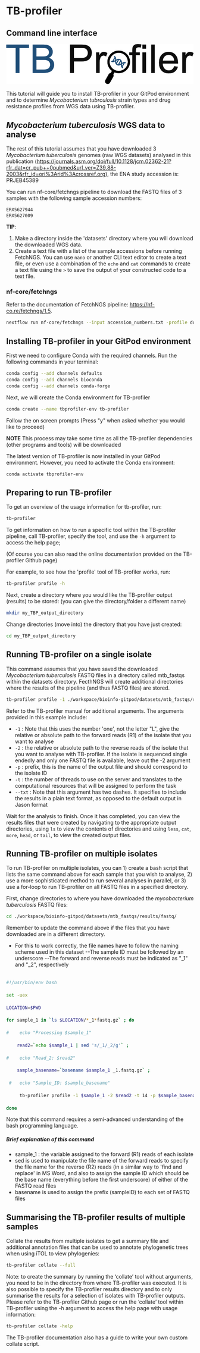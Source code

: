 # TB-profiler

## Command line interface

[![N|Solid](https://raw.githubusercontent.com/jodyphelan/jodyphelan_github_io_old/master/img/tb-profiler-logo-rectangle.png)](https://github.com/jodyphelan/TBProfiler)

This tutorial will guide you to install TB-profiler in your GitPod environment and to determine *Mycobacterium tubrculosis* strain types and drug resistance profiles from WGS data using TB-profiler.

## *Mycobacterium tuberculosis* WGS data to analyse

The rest of this tutorial assumes that you have downloaded 3 *Mycobacterium tuberculosis* genomes (raw WGS datasets) analysed in this publication (<https://journals.asm.org/doi/full/10.1128/jcm.02362-21?rfr_dat=cr_pub++0pubmed&url_ver=Z39.88-2003&rfr_id=ori%3Arid%3Acrossref.org>), the ENA study accession is: PRJEB45389

You can run nf-core/fetchngs pipeline to download the FASTQ files of 3 samples with the following sample accession numbers:

```
ERX5627944
ERX5627009
```

**TIP**:

1) Make a directory inside the 'datasets' directory where you will download the downloaded WGS data.
2) Create a text file with a list of the sample accessions before running FetchNGS. You can use `nano`  or another CLI text editor to create a text file, or even use a combination of the `echo` and `cat` commands to create a text file using the `>` to save the output of your constructed code to a text file.

### nf-core/fetchngs

Refer to the documentation of FetchNGS pipeline: <https://nf-co.re/fetchngs/1.5>.

```sh
nextflow run nf-core/fetchngs --input accession_numbers.txt -profile docker
```

## Installing TB-profiler in your GitPod environment

First we need to configure Conda with the required channels. Run the following commands in your terminal:

```bash
conda config --add channels defaults
conda config --add channels bioconda
conda config --add channels conda-forge
```

Next, we will create the Conda environment for TB-profiler

```bash
conda create --name tbprofiler-env tb-profiler
```

Follow the on screen prompts (Press "y" when asked whether you would like to proceed)

**NOTE** This process may take some time as all the TB-profiler dependencies (other programs and tools) will be downloaded

The latest version of TB-profiler is now installed in your GitPod environment. However, you need to activate the Conda environment:

```bash
conda activate tbprofiler-env
```

## Preparing to run TB-profiler

To get an overview of the usage information for tb-profiler, run:

```bash
tb-profiler
```

To get information on how to run a specific tool within the TB-profiler pipeline, call TB-profiler, specify the tool, and use the `-h` argument to access the help page;

(Of course you can also read the online documentation provided on the TB-profiler Github page)

For example, to see how the 'profile' tool of TB-profiler works, run:

```bash
tb-profiler profile -h
```

Next, create a directory where you would like the TB-profiler output (results) to be stored:
(you can give the directory/folder a different name)

```bash
mkdir my_TBP_output_directory
```

Change directories (move into) the directory that you have just created:

```bash
cd my_TBP_output_directory
```

## Running TB-profiler on a single isolate

This command assumes that you have saved the downloaded *Mycobacterium tuberculosis* FASTQ files in a directory called mtb_fastqs within the datasets directory. FecthNGS will create additional directories where the results of the pipeline (and thus FASTQ files) are stored.

```bash
tb-profiler profile -1 ./workspace/bioinfo-gitpod/datasets/mtb_fastqs/results/fastq/ERX5627009_ERR5987184_1.fastq.gz -2 /workspace/bioinfo-gitpod/datasets/mtb_fastqs/results/fastq/ERX5627009_ERR5987184_2.fastq.gz -p ERX5627009 -t 12 --txt
```

Refer to the TB-profiler manual for additional arguments. The arguments provided in this example include:

- `-1` : Note that this uses the number 'one', not the letter "L", give the relative or absolute path to the forward reads (R1) of the isolate that you want to analyse
- `-2` : the relative or absolute path to the reverse reads of the isolate that you want to analyse with TB-profiler. If the isolate is sequenced single endedly and only one FASTQ file is available, leave out the -2 argument
- `-p` : prefix, this is the name of the output file and should correspond to the isolate ID
- `-t` : the number of threads to use on the server and translates to the computational resources that will be assigned to perform the task
- `--txt` : Note that this argument has two dashes. It specifies to include the results in a plain text format, as opposed to the default output in Jason format

Wait for the analysis to finish. Once it has completed, you can view the results files that were created by navigating to the appropriate output directories, using `ls` to view the contents of directories and using `less`, `cat`, `more`, `head`, or `tail`, to view the created output files.

## Running TB-profiler on multiple isolates

To run TB-profiler on multiple isolates, you can 1) create a bash script that lists the same command above for each sample that you wish to analyse, 2) use a more sophisticated method to run several analyses in parallel, or 3) use a for-loop to run TB-profiler on all FASTQ files in a specified directory.

First, change directories to where you have downloaded the *mycobacterium tuberculosis* FASTQ files:

```bash
cd ./workspace/bioinfo-gitpod/datasets/mtb_fastqs/results/fastq/
```

Remember to update the command above if the files that you have downloaded are in a different dirrectory.  

- For this to work correctly, the file names have to follow the naming scheme used in this dataset
--The sample ID must be followed by an underscore
--The forward and reverse reads must be indicated as "_1" and "_2", respectively

```bash

#!/usr/bin/env bash

set -uex

LOCATION=$PWD

for sample_1 in `ls $LOCATION/*_1*fastq.gz` ; do

#    echo "Processing $sample_1"

    read2=`echo $sample_1 | sed 's/_1/_2/g'` ; 
    
#    echo "Read_2: $read2"
    
    sample_basename=`basename $sample_1 _1.fastq.gz` ;

 #   echo "Sample_ID: $sample_basename"
    
     tb-profiler profile -1 $sample_1 -2 $read2 -t 14 -p $sample_basename --txt; 

done
```

Note that this command requires a semi-advanced understanding of the bash programming language.

##### Brief explanation of this command

- sample_1 : the variable assigned to the forward (R1) reads of each isolate
- sed is used to manipulate the file name of the forward reads to specify the file name for the reverse (R2) reads (in a similar way to 'find and replace' in MS Word, and also to assign the sample ID which should be the base name (everything before the first underscore) of either of the FASTQ read files
- basename is used to assign the prefix (sampleID) to each set of FASTQ files

## Summarising the TB-profiler results of multiple samples

Collate the results from multiple isolates to get a summary file and additional annotation files that can be used to annotate phylogenetic trees when using iTOL to view phylogenies:

```bash
tb-profiler collate --full
```

Note: to create the summary by running the ‘collate’ tool without arguments, you need to be in the directory from where TB-profiler was executed. It is also possible to specify the TB-profiler results directory and to only summarise the results for a selection of isolates with TB-profiler outputs. Please refer to the TB-profiler Github page or run the ‘collate’ tool within TB-profiler using the -h argument to access the help page with usage information:

```bash
tb-profiler collate -help
```

The TB-profiler documentation also has a guide to write your own custom collate script.
